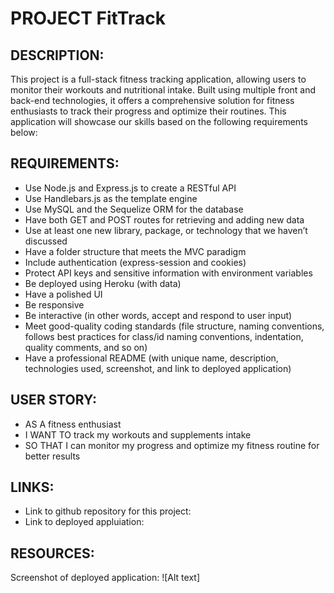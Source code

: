 # PROJECT FitTrack
## DESCRIPTION:

This project is a full-stack fitness tracking application, allowing users to monitor their workouts and nutritional intake. Built using multiple front and back-end technologies, it offers a comprehensive solution for fitness enthusiasts to track their progress and optimize their routines. This application will showcase our skills based on the following requirements below:

## REQUIREMENTS:
- Use Node.js and Express.js to create a RESTful API
- Use Handlebars.js as the template engine
- Use MySQL and the Sequelize ORM for the database
- Have both GET and POST routes for retrieving and adding new data
- Use at least one new library, package, or technology that we haven’t discussed
- Have a folder structure that meets the MVC paradigm
- Include authentication (express-session and cookies)
- Protect API keys and sensitive information with environment variables
- Be deployed using Heroku (with data)
- Have a polished UI
- Be responsive
- Be interactive (in other words, accept and respond to user input)
- Meet good-quality coding standards (file structure, naming conventions, follows best practices for class/id naming conventions, indentation, quality comments, and so on)
- Have a professional README (with unique name, description, technologies used, screenshot, and link to deployed application)

## USER STORY:
- AS A fitness enthusiast
- I WANT TO track my workouts and supplements intake
- SO THAT I can monitor my progress and optimize my fitness routine for better results

## LINKS:
- Link to github repository for this project:
- Link to deployed appluiation: 

## RESOURCES:

Screenshot of deployed application: ![Alt text]